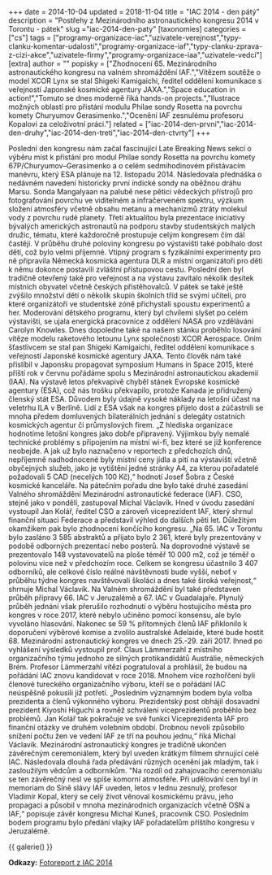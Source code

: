 +++
date = 2014-10-04
updated = 2018-11-04
title = "IAC 2014 - den pátý"
description = "Postřehy z Mezinárodního astronautického kongresu 2014 v Torontu - pátek"
slug ="iac-2014-den-paty"
[taxonomies]
categories = ["cs"]
tags = ["programy-organizace-iac","uzivatele-verejnost","typy-clanku-komentar-udalosti","programy-organizace-iaf","typy-clanku-zprava-z-cizi-akce","uzivatele-firmy","programy-organizace-iaa","uzivatele-vedci"]
[extra]
author = ""
popisky = ["Zhodnocení 65. Mezinárodního astronautického kongresu na valném shromáždění IAF.","Vítězem soutěže o model XCOR Lynx se stal Shigeki Kamigaichi, ředitel oddělení komunikace s veřejností Japonské kosmické agentury JAXA.","Space education in action!","Tomuto se dnes moderně řiká hands-on projects.","Ilustrace možných oblastí pro přistání modulu Philae sondy Rosetta na povrchu komety Churyumov Gerasimenko.","Ocenění IAF zesnulému profesoru Kopalovi za celoživotní práci."]
related = ["iac-2014-den-prvni","iac-2014-den-druhy","iac-2014-den-treti","iac-2014-den-ctvrty"]
+++

Poslední den kongresu nám začal fascinující Late Breaking News sekcí o výběru míst k přistání pro modul Philae sondy Rosetta na povrchu komety 67P/Churyumov–Gerasimenko a o celém sedmihodinovém přistávacím manévru, který ESA plánuje na 12. listopadu 2014. Následovala přednáška o nedávném navedení historicky první indické sondy na oběžnou dráhu Marsu. Sonda Mangalyaan na palubě nese pětici vědeckých přístrojů pro fotografování povrchu ve viditelném a infračerveném spektru, výzkum složení atmosféry včetně obsahu metanu a mechanizmů ztráty molekul vody z povrchu rudé planety. Třetí aktualitou byla prezentace iniciativy bývalých amerických astronautů na podporu stavby studentských malých družic, tématu, které každoročně prostupuje celým kongresem čím dál častěji. V průběhu druhé poloviny kongresu po výstavišti také pobíhalo dost dětí, což bylo velmi příjemné. Vtipný program s fyzikálními experimenty pro ně připravila Německá kosmická agentura DLR a místní organizátoři pro děti k němu dokonce postavili zvláštní přístupovou cestu. Poslední den byl tradičně otevřený také pro veřejnost a na výstavu zavítalo několik desítek místních obyvatel včetně českých přistěhovalců. V pátek se také ještě zvýšilo množství dětí o několik skupin školních tříd se svými učiteli, pro které organizátoři ve studentské zóně přichystali spoustu experimentů a her. Moderování dětského programu, který byl chvílemi slyšet po celém výstavišti, se ujala energická pracovnice z oddělení NASA pro vzdělávání Carolyn Knowles. Dnes dopoledne také na našem stánku proběhlo losování vítěze modelu raketového letounu Lynx společnosti XCOR Aerospace. Oním šťastlivcem se stal pan Shigeki Kamigaichi, ředitel oddělení komunikace s veřejností Japonské kosmické agentury JAXA. Tento člověk nám také přislíbil v Japonsku propagovat symposium Humans in Space 2015, které příští rok v červnu pořádáme spolu s Mezinárodní astronautickou akademií (IAA). Na výstavě letos překvapivě chyběl stánek Evropské kosmické agentury (ESA), což nás trošku překvapilo, protože Kanada je přidružený členský stát ESA. Důvodem byly údajně vysoké náklady na letošní účast na veletrhu ILA v Berlíně. Lidí z ESA však na kongres přijelo dost a zúčastnili se mnoha předem domluvených bilaterálních jednání s delegáty ostatních kosmických agentur či průmyslových firem. „Z hlediska organizace hodnotíme letošní kongres jako dobře připravený. Výjimkou byly nemalé technické problémy s připojením na místní wi-fi, bez které se již konference neobejde. A jak už bylo naznačeno v reportech z předchozích dnů, nepříjemně nadhodnocené byly místní ceny jídla a pití na výstavišti včetně obyčejných služeb, jako je vytištění jedné stránky A4, za kterou pořadatelé požadovali 5 CAD (necelých 100 Kč),“ hodnotí Josef Šobra z České kosmické kanceláře. Na pátečním pořadu dne bylo také druhé zasedání Valného shromáždění Mezinárodní astronautické federace (IAF). CSO, stejně jako v pondělí, zastupoval Michal Václavík. Hned v úvodu zasedání vystoupil Jan Kolář, ředitel CSO a zároveň viceprezident IAF, který shrnul finanční situaci Federace a představil výhled do dalších pěti let. Důležitým okamžikem pak bylo zhodnocení končícího kongresu. „Na 65. IAC v Torontu bylo zasláno 3 585 abstraktů a přijato bylo 2 361, které byly prezentovány v podobě odborných prezentací nebo posterů. Na doprovodné výstavě se prezentovalo 148 vystavovatelů na ploše téměř 10 000 m2, což je téměř o polovinu více než v předchozím roce. Celkem se kongresu účastnilo 3 407 odborníků, ale celkové číslo reálné návštěvnosti bude vyšší, neboť v průběhu týdne kongres navštěvovali školáci a dnes také široká veřejnost,“ shrnuje Michal Václavík. Na Valném shromáždění byl také představen průběh přípravy 66. IAC v Jeruzalémě a 67. IAC v Guadalajaře. Plynulý průběh jednání však přerušilo rozhodnutí o výběru hostujícího města pro kongres v roce 2017, které nebylo učiněno pomocí konsensu, ale bylo vyvoláno hlasování. Nakonec se 59 % přítomných členů IAF přiklonilo k doporučení výběrové komise a zvolilo australské Adelaide, které bude hostit 68. Mezinárodní astronautický kongres ve dnech 25.-29. září 2017. Ihned po vyhlášení výsledků vystoupil prof. Claus Lämmerzahl z místního organizačního týmu jednoho ze silných protikandidátů Austrálie, německých Brém. Profesor Lämmerzahl vítězi pogratuloval a prohlásil, že budou na pořádání IAC znovu kandidovat v roce 2018. Mnohem více rozhořčení byli členové tureckého organizačního výboru, kteří se o pořádání IAC neúspěšně pokusili již potřetí. „Posledním významným bodem byla volba prezidenta a členů výkonného výboru. Prezidentský post obhájil dosavadní prezident Kiyoshi Higuchi a rovněž schválení víceprezidentů proběhlo bez problémů. Jan Kolář tak pokračuje ve své funkci Viceprezidenta IAF pro finanční otázky ve druhém volebním období. Drobnou nevoli způsobilo snížení počtu žen ve vedení IAF ze tří na pouhou jednu,“ říká Michal Václavík. Mezinárodní astronautický kongres je tradičně ukončen závěrečným ceremoniálem, který byl uveden krátkým filmem shrnující celé IAC. Následovala dlouhá řada předávání různých ocenění jak mladým, tak i zasloužilým vědcům a odborníkům. "Na rozdíl od zahajovacího ceremoniálu se ten závěrečný nesl ve spíše komorní atmosféře. Při udělování cen byl in memoriam do Síně slávy IAF uveden, letos v lednu zesnulý, profesor Vladimír Kopal, který se celý život věnoval kosmickému právu, jeho propagaci a působil v mnoha mezinárodních organizacích včetně OSN a IAF,“ popisuje závěr kongresu Michal Kuneš, pracovník CSO. Posledním bodem programu bylo předání vlajky IAF pořadatelům příštího kongresu v Jeruzalémě.

{{ galerie() }}

**Odkazy:**
[Fotoreport z IAC 2014]

[Fotoreport z IAC 2014]: https://www.facebook.com/media/set/?set
